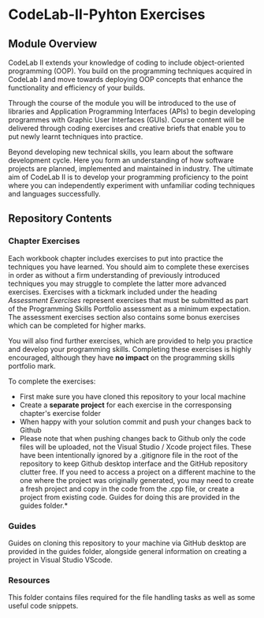 # CodeLab-II-Pyhton Exercises

## Module Overview

CodeLab II extends your knowledge of coding to include object-oriented programming (OOP). You build on the  programming techniques acquired in CodeLab I and move towards deploying OOP concepts that enhance the functionality and efficiency of your builds.

Through the course of the module you will be introduced to the use of libraries and Application Programming Interfaces (APIs) to begin developing programmes with Graphic User Interfaces (GUIs). Course content will be delivered through coding exercises and creative briefs that enable you to put newly learnt techniques into practice.

Beyond developing new technical skills, you learn about the software development cycle. Here you form an understanding of how software projects are planned, implemented and maintained in industry. The ultimate aim of CodeLab II is to develop your programming proficiency to the point where you can independently experiment with unfamiliar coding techniques and languages successfully.
## Repository Contents

### Chapter Exercises

Each workbook chapter includes exercises to put into practice the techniques you have learned. You should aim to complete these exercises in order as without a firm understanding of previously introduced techniques you may struggle to complete the latter more advanced exercises. Exercises with a tickmark included under the heading *Assessment Exercises*  represent exercises that must be submitted as part of the Programming Skills Portfolio assessment as a minimum expectation. The assessment exercises section also contains some bonus exercises which can be completed for higher marks.

You will also find further exercises, which are provided to help you practice and develop your programming skills. Completing these exercises is highly encouraged, although they have **no impact** on the programming skills portfolio mark.

To complete the exercises:

* First make sure you have cloned this repository to your local machine
* Create a **separate project** for each exercise in the corresponsing chapter's exercise folder
* When happy with your solution commit and push your changes back to Github
* Please note that when pushing changes back to Github only the code files will be uploaded, not the Visual Studio / Xcode project files. These have been intentionally ignored by a .gitignore file in the root of the repository to keep Github desktop interface and the GitHub repository clutter free. If you need to access a project on a different machine to the one where the project was originally generated, you may need to create a fresh project and copy in the code from the .cpp file, or create a project from existing code. Guides for doing this are provided in the guides folder.*
### Guides

Guides on cloning this repository to your machine via GitHub desktop are provided in the guides folder, alongside general information on creating a project in Visual Studio VScode.

### Resources

This folder contains files required for the file handling tasks as well as some useful code snippets.
